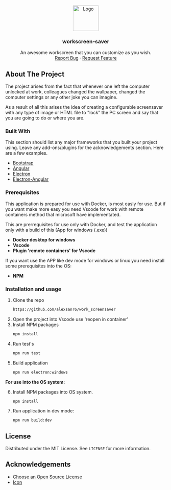 <!-- PROJECT LOGO -->
<br />
<p align="center">
  <a href="https://github.com/othneildrew/Best-README-Template">
    <img src="src/favicon.ico" alt="Logo" width="80" height="80">
  </a>

  <h3 align="center">workscreen-saver</h3>

  <p align="center">
    An awesome workscreen that you can customize as you wish.
    <br />
    <a href="https://github.com/alexsanro/work_screensaver/issues">Report Bug</a>
    ·
    <a href="https://github.com/alexsanro/work_screensaver/issues">Request Feature</a>
  </p>
</p>

<!-- ABOUT THE PROJECT -->
## About The Project

The project arises from the fact that whenever one left the computer unlocked at work, colleagues changed the wallpaper, changed the computer settings or any other joke you can imagine.

As a result of all this arises the idea of creating a configurable screensaver with any type of image or HTML file to "lock" the PC screen and say that you are going to do or where you are. 

### Built With

This section should list any major frameworks that you built your project using. Leave any add-ons/plugins for the acknowledgements section. Here are a few examples.
* [Bootstrap](https://ng-bootstrap.github.io/#/home)
* [Angular](https://angular.io/)
* [Electron](https://www.electronjs.org/)
* [Electron-Angular](https://github.com/maximegris/angular-electron)


<!-- GETTING STARTED -->
### Prerequisites

This application is prepared for use with Docker, is most easly for use. But if you want make more easy you need Vscode for work with remote containers method that microsoft have implementated.

This are prerrequisites for use only with Docker, and test the application only with a build of this (App for windows (.exe))
- **Docker desktop for windows**
- **Vscode**
- **Plugin 'remote containers' for Vscode**

If you want use the APP like dev mode for windows or linux you need install some prerequisites into the OS:

- **NPM** 

### Installation and usage

1. Clone the repo
     ```sh
     https://github.com/alexsanro/work_screensaver
     ```
2. Open the project into Vscode use 'reopen in container'
3. Install NPM packages
     ```sh
     npm install
     ```
4. Run test's 
     ```sh
     npm run test
     ```
5. Build application
    ```sh
    npm run electron:windows
    ```


**For use into the OS system:**

6. Install NPM packages into OS system. 
    ```sh
    npm install
    ```
7. Run application in dev mode:
    ```sh
    npm run build:dev
    ```


<!-- LICENSE -->
## License

Distributed under the MIT License. See `LICENSE` for more information.


<!-- ACKNOWLEDGEMENTS -->
## Acknowledgements
* [Choose an Open Source License](https://choosealicense.com)
* [Icon](https://www.flaticon.com/free-icon/computer_4472719)
